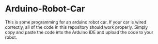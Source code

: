 # Arduino-Robot-Car
This is some programming for an arduino robot car.  If your car is wired correctly, all of the code in this repository should work properly.  Simply copy and paste the code into the Arduino IDE and upload the code to your robot.
